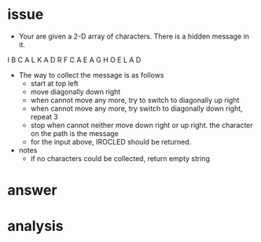 # issue #
+ Your are given a 2-D array of characters. There is a hidden message in it.

I B C A L K A
D R F C A E A
G H O E L A D 

+ The way to collect the message is as follows
  + start at top left
  + move diagonally down right
  + when cannot move any more, try to switch to diagonally up right
  + when cannot move any more, try switch to diagonally down right, repeat 3
  + stop when cannot neither move down right or up right. the character on the path is the message
  + for the input above, IROCLED should be returned.
+ notes
  + if no characters could be collected, return empty string

# answer #


# analysis #
